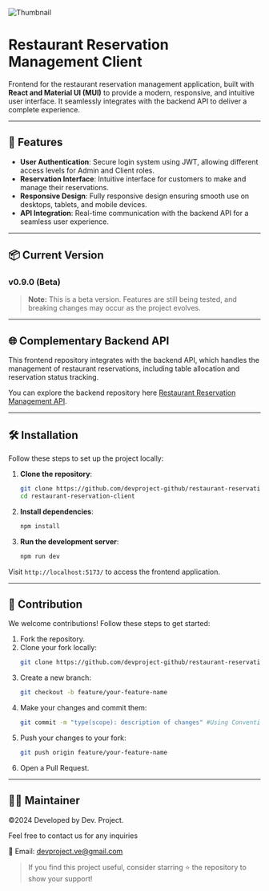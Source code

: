 ![Thumbnail](https://github.com/user-attachments/assets/cc789673-e251-4259-8920-80d451c0c152)

# Restaurant Reservation Management Client

Frontend for the restaurant reservation management application, built with **React and Material UI (MUI)** to provide a modern, responsive, and intuitive user interface. It seamlessly integrates with the backend API to deliver a complete experience.

---

## 🚀 Features

- **User Authentication**: Secure login system using JWT, allowing different access levels for Admin and Client roles.
- **Reservation Interface**: Intuitive interface for customers to make and manage their reservations.
- **Responsive Design**: Fully responsive design ensuring smooth use on desktops, tablets, and mobile devices.
- **API Integration**: Real-time communication with the backend API for a seamless user experience.

---

## 📦 Current Version

### v0.9.0 (Beta)

> **Note:** This is a beta version. Features are still being tested, and breaking changes may occur as the project evolves.

---

## 🌐 Complementary Backend API

This frontend repository integrates with the backend API, which handles the management of restaurant reservations, including table allocation and reservation status tracking.

You can explore the backend repository here [Restaurant Reservation Management API](https://github.com/devproject-github/restaurant-reservations-api).

---

## 🛠️ Installation

Follow these steps to set up the project locally:

1. **Clone the repository**:

   ```bash
   git clone https://github.com/devproject-github/restaurant-reservations-client.git
   cd restaurant-reservation-client
   ```

2. **Install dependencies**:

   ```bash
   npm install
   ```

3. **Run the development server**:

   ```bash
   npm run dev
   ```

Visit `http://localhost:5173/` to access the frontend application.

---

## 🤝 Contribution

We welcome contributions! Follow these steps to get started:

1. Fork the repository.
2. Clone your fork locally:
   ```bash
   git clone https://github.com/devproject-github/restaurant-reservations-client.git
   ```
3. Create a new branch:
   ```bash
   git checkout -b feature/your-feature-name
   ```
4. Make your changes and commit them:
   ```bash
   git commit -m "type(scope): description of changes" #Using Conventional Commits
   ```
5. Push your changes to your fork:
   ```bash
   git push origin feature/your-feature-name
   ```
6. Open a Pull Request.

---

## 👨‍💻 Maintainer

©2024 Developed by Dev. Project.

Feel free to contact us for any inquiries

📧 Email: devproject.ve@gmail.com

> If you find this project useful, consider starring ⭐ the repository to show your support!

